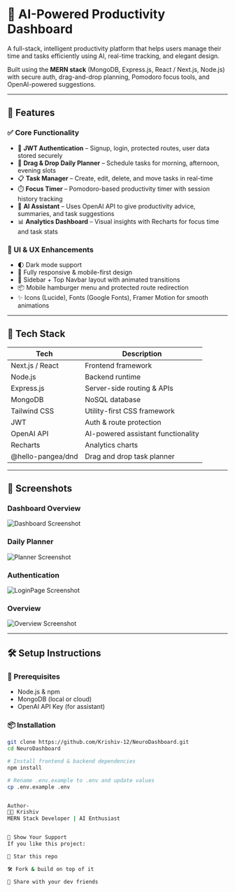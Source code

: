 # 🧠 AI-Powered Productivity Dashboard

A full-stack, intelligent productivity platform that helps users manage their time and tasks efficiently using AI, real-time tracking, and elegant design.

Built using the **MERN stack** (MongoDB, Express.js, React / Next.js, Node.js) with secure auth, drag-and-drop planning, Pomodoro focus tools, and OpenAI-powered suggestions.

---

## 🚀 Features

### ✅ Core Functionality
- 🔐 **JWT Authentication** – Signup, login, protected routes, user data stored securely
- 📅 **Drag & Drop Daily Planner** – Schedule tasks for morning, afternoon, evening slots
- 📋 **Task Manager** – Create, edit, delete, and move tasks in real-time
- ⏱️ **Focus Timer** – Pomodoro-based productivity timer with session history tracking
- 🤖 **AI Assistant** – Uses OpenAI API to give productivity advice, summaries, and task suggestions
- 📊 **Analytics Dashboard** – Visual insights with Recharts for focus time and task stats

### 💄 UI & UX Enhancements
- 🌓 Dark mode support
- 📱 Fully responsive & mobile-first design
- 🧭 Sidebar + Top Navbar layout with animated transitions
- 📦 Mobile hamburger menu and protected route redirection
- ✨ Icons (Lucide), Fonts (Google Fonts), Framer Motion for smooth animations

---

## 🧪 Tech Stack

| Tech            | Description                          |
|-----------------|--------------------------------------|
| Next.js / React | Frontend framework                   |
| Node.js         | Backend runtime                      |
| Express.js      | Server-side routing & APIs           |
| MongoDB         | NoSQL database                       |
| Tailwind CSS    | Utility-first CSS framework          |
| JWT             | Auth & route protection              |
| OpenAI API      | AI-powered assistant functionality   |
| Recharts        | Analytics charts                     |
| @hello-pangea/dnd | Drag and drop task planner         |

---

## 📸 Screenshots

### Dashboard Overview  
![Dashboard Screenshot](public/dashboard.png)

### Daily Planner  
![Planner Screenshot](public/daily-planner.png)

### Authentication  
![LoginPage Screenshot](public/authentication.png)

### Overview  
![Overview Screenshot](public/dashboard.png)

---

## 🛠️ Setup Instructions

### 🔧 Prerequisites

- Node.js & npm
- MongoDB (local or cloud)
- OpenAI API Key (for assistant)

### 📦 Installation

```bash
git clone https://github.com/Krishiv-12/NeuroDashboard.git
cd NeuroDashboard

# Install frontend & backend dependencies
npm install

# Rename .env.example to .env and update values
cp .env.example .env


Author-
👨‍💻 Krishiv
MERN Stack Developer | AI Enthusiast


🌟 Show Your Support
If you like this project:

🌟 Star this repo

🛠️ Fork & build on top of it

🔁 Share with your dev friends